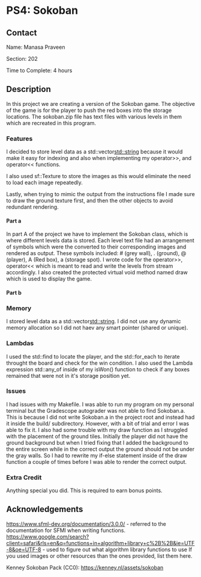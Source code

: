 # PS4: Sokoban

## Contact
Name: Manasa Praveen

Section: 202

Time to Complete: 4 hours


## Description
In this project we are creating a version of the Sokoban game. The objective of the game is for the player to push the red boxes into the storage locations. The sokoban.zip file has text files with various levels in them which are recreated in this program. 

### Features
I decided to store level data as a std::vector<std::string> because it would make it easy for indexing and also when implementing my operator>>, and operator<< functions. 

I also used sf::Texture to store the images as this would eliminate the need to load each image repeatedly. 

Lastly, when trying to mimic the output from the instructions file I made sure to draw the ground texture first, and then the other objects to avoid redundant rendering. 

#### Part a
In part A of the project we have to implement the Sokoban class, which is where different levels data is stored. Each level text file had an arrangement of symbols which were the converted to their corresponding images and rendered as output. These symbols included: # (grey wall), . (ground), @ (player), A (Red box), a (storage spot).
I wrote code for the operator>>, operator<< which is meant to read and write the levels from stream accordingly. 
I also created the protected virtual void method named draw which is used to display the game.

#### Part b

### Memory
I stored level data as a std::vector<std::string>. I did not use any dynamic memory allocation so I did not haev any smart pointer (shared or unique).

### Lambdas
I used the std::find to locate the player, and the std::for_each to iterate throught the board and check for the win condition. I also used the Lambda expression std::any_of inside of my isWon() function to check if any boxes remained that were not in it's storage position yet. 

### Issues
I had issues with my Makefile. I was able to run my program on my personal terminal but the Gradescope autograder was not able to find Sokoban.a. This is because I did not write Sokoban.a in the project root and instead had it inside the build/ subdirectory. However, with a bit of trial and error I was able to fix it. 
I also had some trouble with my draw function as I struggled with the placement of the ground tiles. Initially the player did not have the ground background but when I tried fixing that I added the background to the entire screen while in the correct output the ground should not be under the gray walls. So I had to rewrite my if-else statement inside of the draw function a couple of times before I was able to render the correct output.

### Extra Credit
Anything special you did.  This is required to earn bonus points.


## Acknowledgements
https://www.sfml-dev.org/documentation/3.0.0/ - referred to the documentation for SFMl when writing functions.
https://www.google.com/search?client=safari&rls=en&q=functions+in+algorithm+library+c%2B%2B&ie=UTF-8&oe=UTF-8 - used to figure out what algorithm library functions to use
If you used images or other resources than the ones provided, list them here.

Kenney Sokoban Pack (CC0): https://kenney.nl/assets/sokoban
